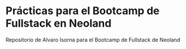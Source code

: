 # Prácticas para el Bootcamp de Fullstack en Neoland

Repositorio de Alvaro Isorna para el Bootcamp de Fullstack de Neoland
